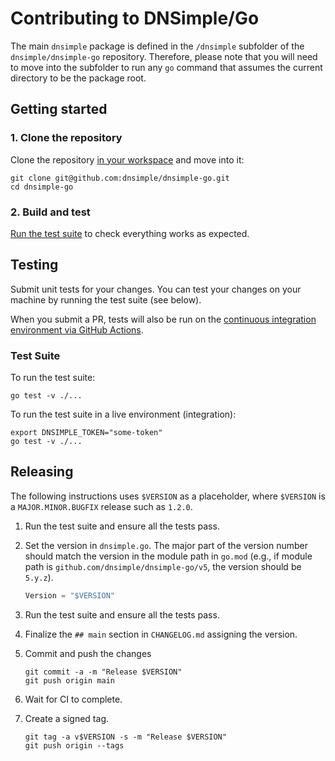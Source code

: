 # Contributing to DNSimple/Go

The main `dnsimple` package is defined in the `/dnsimple` subfolder of the `dnsimple/dnsimple-go` repository. Therefore, please note that you will need to move into the subfolder to run any `go` command that assumes the current directory to be the package root.

## Getting started

### 1. Clone the repository

Clone the repository [in your workspace](https://go.dev/doc/code#Organization) and move into it:

```shell
git clone git@github.com:dnsimple/dnsimple-go.git
cd dnsimple-go
```

### 2. Build and test

[Run the test suite](#testing) to check everything works as expected.

## Testing

Submit unit tests for your changes. You can test your changes on your machine by running the test suite (see below).

When you submit a PR, tests will also be run on the [continuous integration environment via GitHub Actions](https://github.com/dnsimple/dnsimple-go/actions).

### Test Suite

To run the test suite:

```shell
go test -v ./...
```

To run the test suite in a live environment (integration):

```shell
export DNSIMPLE_TOKEN="some-token"
go test -v ./...
```

## Releasing

The following instructions uses `$VERSION` as a placeholder, where `$VERSION` is a `MAJOR.MINOR.BUGFIX` release such as `1.2.0`.

1. Run the test suite and ensure all the tests pass.

2. Set the version in `dnsimple.go`. The major part of the version number should match the version in the module path in `go.mod` (e.g., if module path is `github.com/dnsimple/dnsimple-go/v5`, the version should be `5.y.z`).

    ```go
    Version = "$VERSION"
    ```

3. Run the test suite and ensure all the tests pass.

4. Finalize the `## main` section in `CHANGELOG.md` assigning the version.

5. Commit and push the changes

    ```shell
    git commit -a -m "Release $VERSION"
    git push origin main
    ```

6. Wait for CI to complete.

7. Create a signed tag.

    ```shell
    git tag -a v$VERSION -s -m "Release $VERSION"
    git push origin --tags
    ```
